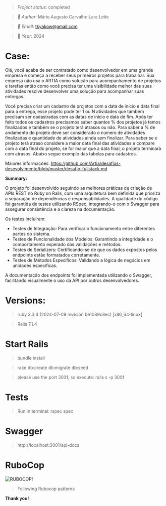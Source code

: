 
> *Project status:* completed

> *:busts_in_silhouette: Author:* Mário Augusto Carvalho Lara Leite


> *:email: Email:* tkyakow@gmail.com

> :date: *Year:* 2024

# Case:

Olá, você acaba de ser contratado como desenvolvedor em uma grande empresa e começa a receber seus primeiros projetos para trabalhar. Sua empresa não usa o ARTIA como solução para acompanhamento de projetos e tarefas então como você precisa ter uma visibilidade melhor das suas atividades resolve desenvolver uma solução para acompanhar suas entregas.

Você precisa criar um cadastro de projetos com a data de início e data final para a entrega, esse projeto pode ter 1 ou N atividades que também precisam ser cadastradas com as datas de início e data de fim. Após ter feito todos os cadastros precisamos saber quantos % dos projetos já temos finalizados e também se o projeto terá atrasos ou não. Para saber a % de andamento do projeto deve ser considerado o número de atividades finalizadas e quantidade de atividades ainda sem finalizar. Para saber se o projeto terá atraso considere a maior data final das atividades e compare com a data final do projeto, se for maior que a data final, o projeto terminará com atrasos. Abaixo segue exemplo das tabelas para cadastros.

Maiores informações: https://github.com/Artia/desafios-desevolvimento/blob/master/desafio-fullstack.md

**Summary:**

O projeto foi desenvolvido seguindo as melhores práticas de criação de APIs REST no Ruby on Rails, com uma arquitetura bem definida que prioriza a separação de dependências e responsabilidades. A qualidade do código foi garantida de testes utilizando RSpec, integrando-o com o Swagger para assegurar consistência e a clareza na documentação.

Os testes incluíram:

 - Testes de Integração: Para verificar o funcionamento entre diferentes partes do sistema.
  - Testes de Funcionalidade dos Modelos: Garantindo a integridade e o comportamento esperado das validações e métodos.
  - Testes de Serializers: Certificando-se de que os dados expostos pelos endpoints estão formatados corretamente.
  - Testes de Métodos Específicos: Validando a lógica de negócios em  unidades específicas.

A documentação dos endpoints foi implementada utilizando o Swagger, facilitando visualmente o uso da API por outros desenvolvedores.

# Versions:

> ruby 3.3.4 (2024-07-09 revision be1089c8ec) [x86_64-linux]

> Rails 7.1.4

# Start Rails

> bundle install

> rake db:create db:migrate db:seed

> please use the port 3001, so execute: rails s -p 3001

# Tests

> Run in terminal: rspec spec

# Swagger

> http://localhost:3001/api-docs

# RuboCop

![RUBOCOP!](https://encrypted-tbn0.gstatic.com/images?q=tbn:ANd9GcTvMSFQaCKg10EWCRxKz6sQWiTpHbiMdqjbGA&usqp=CAU)

> Following Rubocop patterns

**Thank you!**